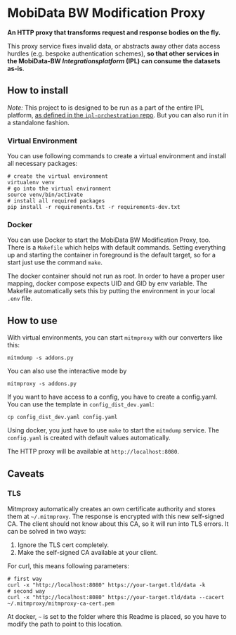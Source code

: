 # MobiData BW Modification Proxy

**An HTTP proxy that transforms request and response bodies on the fly.**

This proxy service fixes invalid data, or abstracts away other data access hurdles (e.g. bespoke authentication schemes), **so that other services in the MobiData-BW *Integrationsplatform* (IPL) can consume the datasets as-is**.

## How to install

*Note:* This project to is designed to be run as a part of the entire IPL platform, [as defined in the `ipl-orchestration` repo](https://github.com/mobidata-bw/ipl-orchestration). But you can also run it in a standalone fashion.

### Virtual Environment

You can use following commands to create a virtual environment and install all necessary packages:

```shell
# create the virtual environment
virtualenv venv
# go into the virtual environment
source venv/bin/activate
# install all required packages
pip install -r requirements.txt -r requirements-dev.txt
```

### Docker

You can use Docker to start the MobiData BW Modification Proxy, too. There is a `Makefile` which helps with default
commands. Setting everything up and starting the container in foreground is the default target, so for a start just 
use the command `make`.

The docker container should not run as root. In order to have a proper user mapping, docker compose expects UID and GID
by env variable. The Makefile automatically sets this by putting the environment in your local `.env` file.


## How to use

With virtual environments, you can start `mitmproxy` with our converters like this:

```shell
mitmdump -s addons.py
```

You can also use the interactive mode by

```shell
mitmproxy -s addons.py
```

If you want to have access to a config, you have to create a config.yaml. You can use the template in 
`config_dist_dev.yaml`:

```shell
cp config_dist_dev.yaml config.yaml
```

Using docker, you just have to use `make` to start the `mitmdump` service. The `config.yaml` is created with default
values automatically.

The HTTP proxy will be available at `http://localhost:8080`.


## Caveats

### TLS

Mitmproxy automatically creates an own certificate authority and stores them at `~/.mitmproxy`. The response is encrypted 
with this new self-signed CA. The client should not know about this CA, so it will run into TLS errors. It can be
solved in two ways:

1) Ignore the TLS cert completely.
2) Make the self-signed CA available at your client.

For curl, this means following parameters:

```shell
# first way
curl -x "http://localhost:8080" https://your-target.tld/data -k
# second way
curl -x "http://localhost:8080" https://your-target.tld/data --cacert ~/.mitmproxy/mitmproxy-ca-cert.pem
```

At docker, `~` is set to the folder where this Readme is placed, so you have to modify the path to point to this 
location. 
